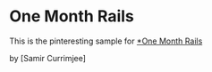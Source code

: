 # One Month Rails

This is the pinteresting sample for 
[*One Month Rails](http://onemonthrails.com)

by [Samir Currimjee]